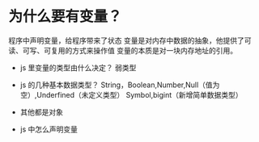 # 为什么要有变量？

程序中声明变量，给程序带来了状态
变量是对内存中数据的抽象，他提供了可读、可写、可复用的方式来操作值
变量的本质是对一块内存地址的引用。

- js 里变量的类型由什么决定？
    弱类型

- js 的几种基本数据类型？
    String，Boolean,Number,Null（值为空）,Underfined（未定义类型）
    Symbol,bigint（新增简单数据类型）
- 其他都是对象

- js 中怎么声明变量
